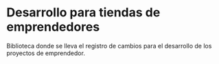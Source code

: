 # Desarrollo para tiendas de emprendedores

Biblioteca donde se lleva el registro de cambios para el desarrollo de los proyectos de emprendedor.
